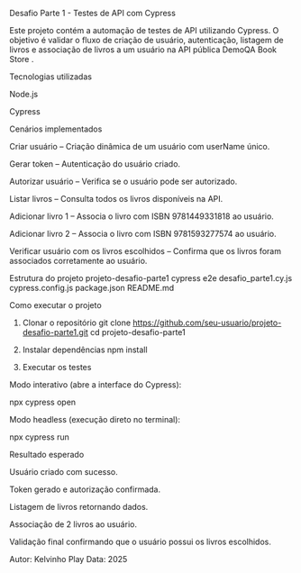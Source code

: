 Desafio Parte 1 - Testes de API com Cypress

Este projeto contém a automação de testes de API utilizando Cypress.
O objetivo é validar o fluxo de criação de usuário, autenticação, listagem de livros e associação de livros a um usuário na API pública DemoQA Book Store
.

Tecnologias utilizadas

Node.js

Cypress

Cenários implementados

Criar usuário – Criação dinâmica de um usuário com userName único.

Gerar token – Autenticação do usuário criado.

Autorizar usuário – Verifica se o usuário pode ser autorizado.

Listar livros – Consulta todos os livros disponíveis na API.

Adicionar livro 1 – Associa o livro com ISBN 9781449331818 ao usuário.

Adicionar livro 2 – Associa o livro com ISBN 9781593277574 ao usuário.

Verificar usuário com os livros escolhidos – Confirma que os livros foram associados corretamente ao usuário.

Estrutura do projeto
projeto-desafio-parte1
 cypress
 e2e
 desafio_parte1.cy.js
 cypress.config.js
 package.json
 README.md

Como executar o projeto
1. Clonar o repositório
git clone https://github.com/seu-usuario/projeto-desafio-parte1.git
cd projeto-desafio-parte1

2. Instalar dependências
npm install

3. Executar os testes

Modo interativo (abre a interface do Cypress):

npx cypress open


Modo headless (execução direto no terminal):

npx cypress run

Resultado esperado

Usuário criado com sucesso.

Token gerado e autorização confirmada.

Listagem de livros retornando dados.

Associação de 2 livros ao usuário.

Validação final confirmando que o usuário possui os livros escolhidos.

Autor: Kelvinho Play
Data: 2025
